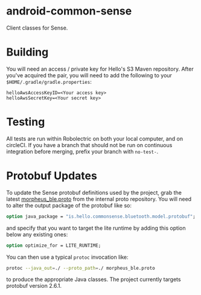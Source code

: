# android-common-sense

Client classes for Sense.

Building
========

You will need an access / private key for Hello's S3 Maven repository. After you've acquired the pair, you will need to add the following to your `$HOME/.gradle/gradle.properties`:

```properties
helloAwsAccessKeyID=<Your access key>
helloAwsSecretKey=<Your secret key>
```

# Testing

All tests are run within Robolectric on both your local computer, and on circleCI. If you have a branch that should not be run on continuous integration before merging, prefix your branch with `no-test-`.

# Protobuf Updates

To update the Sense protobuf definitions used by the project, grab the latest [morpheus_ble.proto](https://github.com/hello/proto/blob/master/morpheus_ble.proto) from the internal proto repository. You will need to alter the output package of the protobuf like so:

```protobuf
option java_package = "is.hello.commonsense.bluetooth.model.protobuf";
```

and specify that you want to target the lite runtime by adding this option below any existing ones:

```protobuf
option optimize_for = LITE_RUNTIME;
```

You can then use a typical `protoc` invocation like:

```bash
protoc --java_out=./ --proto_path=./ morpheus_ble.proto
```

to produce the appropriate Java classes. The project currently targets protobuf version 2.6.1.
